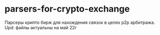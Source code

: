 # parsers-for-crypto-exchange
Парсеры крипто бирж для нахождения связок в целях p2p арбитража. Upd: файлы актуальны на май 22г
